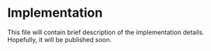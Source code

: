 # Implementation
This file will contain brief description of the implementation details.
Hopefully, it will be published soon.